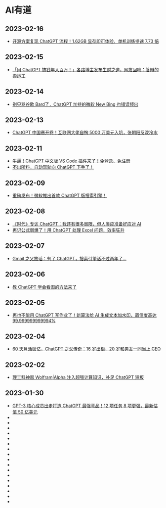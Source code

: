 # AI有道
## 2023-02-16
* [开源方案复现 ChatGPT 流程！1.62GB 显存即可体验，单机训练提速 7.73 倍](https://mp.weixin.qq.com/s/a2NA24IptGUFEFGejZpUXQ)
## 2023-02-15
* [「用 ChatGPT 搞钱年入百万！」各路博主发布生财之道，网友回呛：答辩的搬运工](https://mp.weixin.qq.com/s/PR4zb_8F8b8jCIP4wqB-jQ)
## 2023-02-14
* [别只骂谷歌 Bard了，ChatGPT 加持的微软 New Bing 也错误频出](https://mp.weixin.qq.com/s/98DHBSUniK6NKEZY5QiTeQ)
## 2023-02-13
* [ChatGPT 中国赛开卷！互联网大佬自掏 5000 万美元入坑，张朝阳反泼冷水](https://mp.weixin.qq.com/s/NoQjK4olPE0PZWY8ilDThA)
## 2023-02-11
* [牛逼！ChatGPT 中文版 VS Code 插件来了！免登录、免注册](https://mp.weixin.qq.com/s/zUYkGY9dlBpBqi_D2M1g8A)
* [不出所料，自动驾驶向 ChatGPT 下手了！](https://mp.weixin.qq.com/s/kLPOj_JV3ux5-MVf4LvDAQ)
## 2023-02-09
* [重磅发布！微软推出首款 ChatGPT 版搜索引擎！](https://mp.weixin.qq.com/s/LtQdw0hiT-oX6CVquHM3iQ)
## 2023-02-08
* [《时代》专访 ChatGPT：我还有很多局限，但人类应准备好应对 AI](https://mp.weixin.qq.com/s/uY-5e6VKTtJyuNRnKNN_CA)
* [再记公式弱爆了！用 ChatGPT 处理 Excel 问题，效率狂升](https://mp.weixin.qq.com/s/2pfE7Wpu5W59cMdIXhV-AA)
## 2023-02-07
* [Gmail 之父放话：有了 ChatGPT，搜索引擎活不过两年了...](https://mp.weixin.qq.com/s/gKNKpYlTEhL99wyg8Zspjw)
## 2023-02-06
* [教 ChatGPT 学会看图的方法来了](https://mp.weixin.qq.com/s/EUM0PoraytxstXSybILcFw)
## 2023-02-05
* [再也不能用 ChatGPT 写作业了！新算法给 AI 生成文本加水印，置信度高达 99.999999999994%](https://mp.weixin.qq.com/s/9RPgCX55N5UaJciCy-vptQ)
## 2023-02-04
* [60 天月活破亿，ChatGPT 之父传奇：16 岁出柜，20 岁和男友一同当上 CEO](https://mp.weixin.qq.com/s/Eo-LEwGa9QU-ZOWGix7RtA)
## 2023-02-02
* [理工科神器 Wolfram|Alpha 注入超强计算知识，补足 ChatGPT 短板](https://mp.weixin.qq.com/s/GBKHs1OTLVrtBU5BacBjIw)
## 2023-01-30
* [GPT-3 核心成员出走打造 ChatGPT 最强竞品！12 项任务 8 项更强，最新估值 50 亿美元](https://mp.weixin.qq.com/s/HERVV2mMHIqwhrpuJXqYJQ)
* []()
* []()
* []()
* []()
* []()
* []()
* []()
* []()
* []()
* []()
* []()
* []()
* []()
* []()
* []()
* []()
* []()





